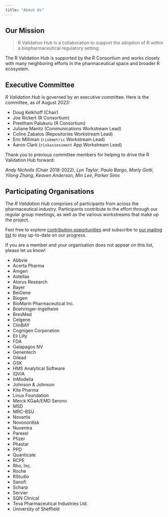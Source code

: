```yaml
---
title: "About Us"
---
```


## Our Mission 

> R Validation Hub is a collaboration to support the adoption of R within a
> biopharmaceutical regulatory setting

The R Validation Hub is supported by the R Consortium and works closely with
many neighboring efforts in the pharmaceutical space and broader R ecosystem.

## Executive Committee

*R Validation Hub* is governed by an executive committee. Here is the committee,
as of August 2023:

* Doug Kelkhoff (Chair)
* Joe Rickert (R Consortium)
* Preetham Palukuru (R Consortium)
* Juliane Manitz (Communications Workstream Lead)
* Coline Zabalos (Repositories Workstream Lead)
* Eric Milliman (`riskmetric` Workstream Lead)
* Aaron Clark (`riskassessment` App Workstream Lead)

Thank you to previous committee members for helping to drive the R Validation
Hub forward:

_Andy Nicholls_ (Chair 2018-2022), _Lyn Taylor_, _Paulo Bargo_, _Marly Gotti_,
_Yilong Zhang_, _Keaven Anderson_, _Min Lee_, _Parker Sims_

## Participating Organisations

The *R Validation Hub* comprises of participants from across the pharmaceutical
industry. Participants contribute to the effort through our regular group
meetings, as well as the various workstreams that make up the project. 

Feel free to explore [contribution opportunities](/contribute) and subscribe to 
[our mailing list](https://lists.r-consortium.org/g/RConsortium-Validation-Hub/) 
to stay up-to-date on our progress.

If you are a member and your organisation does not appear on this list, please let us know!

* Abbvie 
* Acerta Pharma 
* Amgen 
* Astellas 
* Atorus Research
* Bayer 
* BeiGene 
* Biogen
* BioMarin Pharmaceutical Inc. 
* Boehringer-Ingelheim 
* BresMed  
* Celgene 
* ClinBAY
* Cognigen Corporation 
* Eli Lilly 
* FDA 
* Galapagos NV 
* Genentech 
* Gilead 
* GSK 
* HMS Analytical Software 
* IQVIA 
* InModelia 
* Johnson & Johnson 
* Kite Pharma 
* Linux Foundation 
* Merck KGaA/EMD Serono
* MSD 
* MRC-BSU
* Novartis 
* Novonordisk 
* Nuventra 
* Parexel
* Pfizer 
* Phastar 
* PPD
* Quanticate 
* RCPE 
* Rho, Inc. 
* Roche 
* RStudio
* Sanofi 
* Scharp
* Servier
* SQN Clinical 
* Teva Pharmaceutical Industries Ltd. 
* University of Sheffield 
